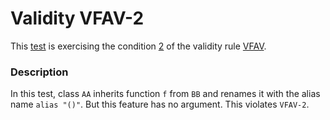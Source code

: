 # Validity VFAV-2

This [test](.) is exercising the condition [2](../Readme.md) of the validity rule [VFAV](../../vfav/Readme.md).

### Description

In this test, class `AA` inherits function `f` from `BB` and renames it with the alias name `alias "()"`. But this feature has no argument. This violates `VFAV-2`.
